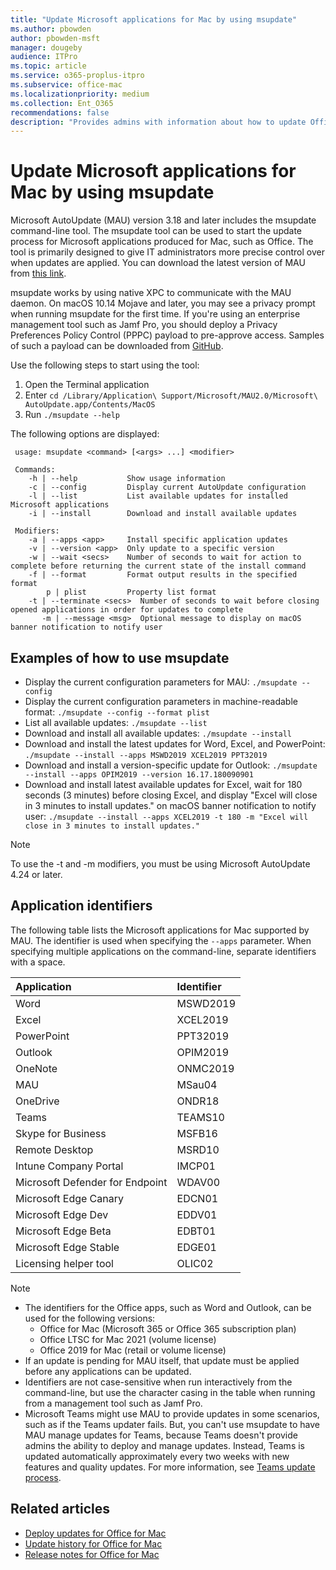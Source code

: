 ```yaml
---
title: "Update Microsoft applications for Mac by using msupdate"
ms.author: pbowden
author: pbowden-msft
manager: dougeby
audience: ITPro
ms.topic: article
ms.service: o365-proplus-itpro
ms.subservice: office-mac
ms.localizationpriority: medium
ms.collection: Ent_O365
recommendations: false
description: "Provides admins with information about how to update Office and other Microsoft applications for Mac from the command line by using msupdate"
---
```


# Update Microsoft applications for Mac by using msupdate

Microsoft AutoUpdate (MAU) version 3.18 and later includes the msupdate command-line tool. The msupdate tool can be used to start the update process for Microsoft applications produced for Mac, such as Office. The tool is primarily designed to give IT administrators more precise control over when updates are applied. You can download the latest version of MAU from [this link](https://go.microsoft.com/fwlink/p/?linkid=830196).

msupdate works by using native XPC to communicate with the MAU daemon. On macOS 10.14 Mojave and later, you may see a privacy prompt when running msupdate for the first time. If you're using an enterprise management tool such as Jamf Pro, you should deploy a Privacy Preferences Policy Control (PPPC) payload to pre-approve access. Samples of such a payload can be downloaded from [GitHub](https://github.com/pbowden-msft/MobileConfigs/tree/master/Jamf-MSUpdate).

Use the following steps to start using the tool:
1. Open the Terminal application
2. Enter `cd /Library/Application\ Support/Microsoft/MAU2.0/Microsoft\ AutoUpdate.app/Contents/MacOS`
3. Run `./msupdate --help`

The following options are displayed:
```console
 usage: msupdate <command> [<args> ...] <modifier> 

 Commands: 
    -h | --help           Show usage information 
    -c | --config         Display current AutoUpdate configuration 
    -l | --list           List available updates for installed Microsoft applications 
    -i | --install        Download and install available updates 

 Modifiers: 
    -a | --apps <app>     Install specific application updates 
    -v | --version <app>  Only update to a specific version 
    -w | --wait <secs>    Number of seconds to wait for action to complete before returning the current state of the install command 
    -f | --format         Format output results in the specified format 
        p | plist         Property list format
    -t | --terminate <secs>  Number of seconds to wait before closing opened applications in order for updates to complete
       -m | --message <msg>  Optional message to display on macOS banner notification to notify user
```

## Examples of how to use msupdate
- Display the current configuration parameters for MAU:
`./msupdate --config`
- Display the current configuration parameters in machine-readable format:
`./msupdate --config --format plist`
- List all available updates:
`./msupdate --list`
- Download and install all available updates:
`./msupdate --install`
- Download and install the latest updates for Word, Excel, and PowerPoint:
`./msupdate --install --apps MSWD2019 XCEL2019 PPT32019`
- Download and install a version-specific update for Outlook:
`./msupdate --install --apps OPIM2019 --version 16.17.180090901`
- Download and install latest available updates for Excel, wait for 180 seconds (3 minutes) before closing Excel, and display "Excel will close in 3 minutes to install updates." on macOS banner notification to notify user:
`./msupdate --install --apps XCEL2019 -t 180 -m "Excel will close in 3 minutes to install updates."`

> [!NOTE]
> To use the -t and -m modifiers, you must be using Microsoft AutoUpdate 4.24 or later.

## Application identifiers
The following table lists the Microsoft applications for Mac supported by MAU. The identifier is used when specifying the `--apps` parameter. When specifying multiple applications on the command-line, separate identifiers with a space.

| Application          |Identifier |
|:----------------------|:-----------|
|Word           |MSWD2019|
|Excel          |XCEL2019|
|PowerPoint     |PPT32019|
|Outlook        |OPIM2019|
|OneNote        |ONMC2019|
|MAU              |MSau04|
|OneDrive  |ONDR18|
|Teams  |TEAMS10|
|Skype for Business |MSFB16|
|Remote Desktop         |MSRD10|
|Intune Company Portal  |IMCP01|
|Microsoft Defender for Endpoint  |WDAV00|
|Microsoft Edge Canary |EDCN01|
|Microsoft Edge Dev  |EDDV01|
|Microsoft Edge Beta |EDBT01|
|Microsoft Edge Stable |EDGE01 |
|Licensing helper tool|OLIC02|

> [!NOTE]
> - The identifiers for the Office apps, such as Word and Outlook, can be used for the following versions:
>   - Office for Mac (Microsoft 365 or Office 365 subscription plan)
>   - Office LTSC for Mac 2021 (volume license)
>   - Office 2019 for Mac (retail or volume license)
> - If an update is pending for MAU itself, that update must be applied before any applications can be updated.
> - Identifiers are not case-sensitive when run interactively from the command-line, but use the character casing in the table when running from a management tool such as Jamf Pro.
> - Microsoft Teams might use MAU to provide updates in some scenarios, such as if the Teams updater fails. But, you can't use msupdate to have MAU manage updates for Teams, because Teams doesn't provide admins the ability to deploy and manage updates. Instead, Teams is updated automatically approximately every two weeks with new features and quality updates. For more information, see [Teams update process](/microsoftteams/teams-client-update).

## Related articles

- [Deploy updates for Office for Mac](deploy-updates-for-office-for-mac.md)
- [Update history for Office for Mac](/officeupdates/update-history-office-for-mac)
- [Release notes for Office for Mac](/officeupdates/release-notes-office-for-mac)
